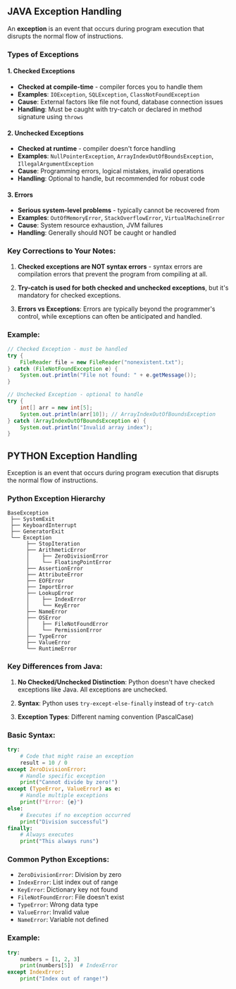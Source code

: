 
## JAVA Exception Handling

An **exception** is an event that occurs during program execution that disrupts the normal flow of instructions.

### Types of Exceptions

#### 1. Checked Exceptions
- **Checked at compile-time** - compiler forces you to handle them
- **Examples**: `IOException`, `SQLException`, `ClassNotFoundException`
- **Cause**: External factors like file not found, database connection issues
- **Handling**: Must be caught with try-catch or declared in method signature using `throws`

#### 2. Unchecked Exceptions
- **Checked at runtime** - compiler doesn't force handling
- **Examples**: `NullPointerException`, `ArrayIndexOutOfBoundsException`, `IllegalArgumentException`
- **Cause**: Programming errors, logical mistakes, invalid operations
- **Handling**: Optional to handle, but recommended for robust code

#### 3. Errors
- **Serious system-level problems** - typically cannot be recovered from
- **Examples**: `OutOfMemoryError`, `StackOverflowError`, `VirtualMachineError`
- **Cause**: System resource exhaustion, JVM failures
- **Handling**: Generally should NOT be caught or handled

### Key Corrections to Your Notes:

1. **Checked exceptions are NOT syntax errors** - syntax errors are compilation errors that prevent the program from compiling at all.

2. **Try-catch is used for both checked and unchecked exceptions**, but it's mandatory for checked exceptions.

3. **Errors vs Exceptions**: Errors are typically beyond the programmer's control, while exceptions can often be anticipated and handled.

### Example:
```java
// Checked Exception - must be handled
try {
    FileReader file = new FileReader("nonexistent.txt");
} catch (FileNotFoundException e) {
    System.out.println("File not found: " + e.getMessage());
}

// Unchecked Exception - optional to handle
try {
    int[] arr = new int[5];
    System.out.println(arr[10]); // ArrayIndexOutOfBoundsException
} catch (ArrayIndexOutOfBoundsException e) {
    System.out.println("Invalid array index");
}
```




## PYTHON Exception Handling

Exception is an event that occurs during program execution that disrupts the normal flow of instructions.

### Python Exception Hierarchy
```
BaseException
 ├── SystemExit
 ├── KeyboardInterrupt
 ├── GeneratorExit
 └── Exception
      ├── StopIteration
      ├── ArithmeticError
      │    ├── ZeroDivisionError
      │    └── FloatingPointError
      ├── AssertionError
      ├── AttributeError
      ├── EOFError
      ├── ImportError
      ├── LookupError
      │    ├── IndexError
      │    └── KeyError
      ├── NameError
      ├── OSError
      │    ├── FileNotFoundError
      │    └── PermissionError
      ├── TypeError
      ├── ValueError
      └── RuntimeError
```

### Key Differences from Java:

1. **No Checked/Unchecked Distinction**: Python doesn't have checked exceptions like Java. All exceptions are unchecked.

2. **Syntax**: Python uses `try-except-else-finally` instead of `try-catch`

3. **Exception Types**: Different naming convention (PascalCase)

### Basic Syntax:
```python
try:
    # Code that might raise an exception
    result = 10 / 0
except ZeroDivisionError:
    # Handle specific exception
    print("Cannot divide by zero!")
except (TypeError, ValueError) as e:
    # Handle multiple exceptions
    print(f"Error: {e}")
else:
    # Executes if no exception occurred
    print("Division successful")
finally:
    # Always executes
    print("This always runs")
```

### Common Python Exceptions:
- `ZeroDivisionError`: Division by zero
- `IndexError`: List index out of range
- `KeyError`: Dictionary key not found
- `FileNotFoundError`: File doesn't exist
- `TypeError`: Wrong data type
- `ValueError`: Invalid value
- `NameError`: Variable not defined

### Example:
```python
try:
    numbers = [1, 2, 3]
    print(numbers[5])  # IndexError
except IndexError:
    print("Index out of range!")
```

